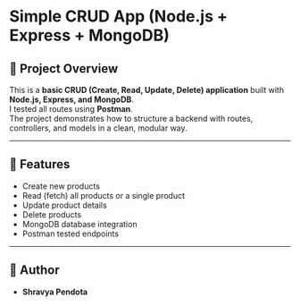 # Simple CRUD App (Node.js + Express + MongoDB)

## 📌 Project Overview
This is a **basic CRUD (Create, Read, Update, Delete) application** built with **Node.js, Express, and MongoDB**.  
I tested all routes using **Postman**.  
The project demonstrates how to structure a backend with routes, controllers, and models in a clean, modular way.  

---

## 🚀 Features
- Create new products
- Read (fetch) all products or a single product
- Update product details
- Delete products
- MongoDB database integration
- Postman tested endpoints

---

## 👤 Author
- **Shravya Pendota**
  
